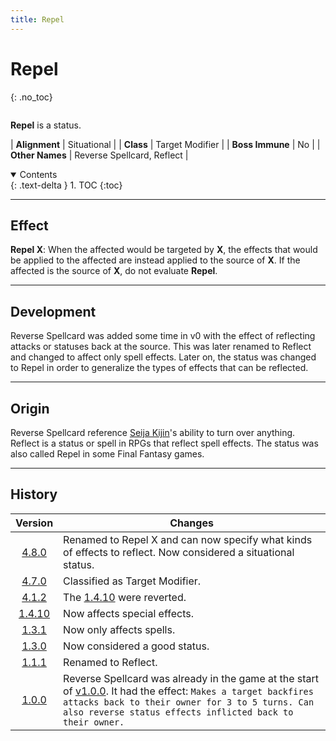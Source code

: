 ```yaml
---
title: Repel
---
```


# Repel
{: .no_toc}

<div class="row">
<div class="column content" markdown="1">

**Repel** is a status.

| **Alignment** | Situational |
| **Class** | Target Modifier |
| **Boss Immune** | No |
| **Other Names** | Reverse Spellcard, Reflect |

</div>
<div class="column toc" markdown="1">
<details open markdown="block">
<summary>
Contents
</summary>
{: .text-delta }
1. TOC
{:toc}
</details>
</div>
</div> 

---

## Effect

**Repel X**: When the affected would be targeted by **X**, the effects that would be applied to the affected are instead applied to the source of **X**. If the affected is the source of **X**, do not evaluate **Repel**.

---

## Development

Reverse Spellcard was added some time in v0 with the effect of reflecting attacks or statuses back at the source. This was later renamed to Reflect and changed to affect only spell effects. Later on, the status was changed to Repel in order to generalize the types of effects that can be reflected.

---

## Origin

Reverse Spellcard reference [Seija Kijin](https://en.touhouwiki.net/wiki/Seija_Kijin)'s ability to turn over anything. Reflect is a status or spell in RPGs that reflect spell effects. The status was also called Repel in some Final Fantasy games.

---

## History

| Version | Changes |
| :---: | --- |
| [4.8.0](v4#v4.8.0) | Renamed to Repel X and can now specify what kinds of effects to reflect. Now considered a situational status. |
| [4.7.0](v4#v4.7.0) | Classified as Target Modifier. |
| [4.1.2](v1#v4.1.2) | The [1.4.10](v1#v1.4.10) were reverted. |
| [1.4.10](v1#v1.4.10) | Now affects special effects. |
| [1.3.1](v1#v1.3.1) | Now only affects spells. |
| [1.3.0](v1#v1.3.0) | Now considered a good status. |
| [1.1.1](v1#v1.1.1) | Renamed to Reflect. |
| [1.0.0](v1#v1.0.0) | Reverse Spellcard was already in the game at the start of [v1.0.0](v1#v1.0.0). It had the effect: `Makes a target backfires attacks back to their owner for 3 to 5 turns. Can also reverse status effects inflicted back to their owner.` |